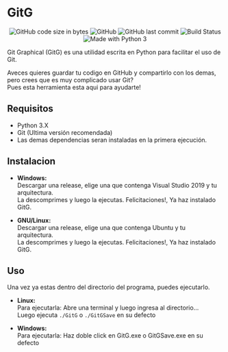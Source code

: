 ﻿# GitG
<p align="center">
<img alt="GitHub code size in bytes" src="https://img.shields.io/github/languages/code-size/sebastian-byte/gitg.svg">
<img alt="GitHub" src="https://img.shields.io/github/license/sebastian-byte/gitg.svg">
<img alt="GitHub last commit" src="https://img.shields.io/github/last-commit/sebastian-byte/gitg.svg">
<img alt="Build Status" src="https://ci.appveyor.com/api/projects/status/2p9wf48j1lllokh1?svg=true">
<img alt="Made with Python 3" src="https://img.shields.io/badge/Made%20with-Python%203-green.svg">

Git Graphical (GitG) es una utilidad escrita en Python para facilitar el uso de Git.

Aveces quieres guardar tu codigo en GitHub y compartirlo con los demas, pero crees que es muy complicado usar Git?  
Pues esta herramienta esta aqui para ayudarte!
## Requisitos
- Python 3.X
- Git (Ultima versión recomendada)
- Las demas dependencias seran instaladas en la primera ejecución.
## Instalacion
- **Windows:**  
Descargar una release, elige una que contenga Visual Studio 2019 y tu arquitectura.  
La descomprimes y luego la ejecutas.
Felicitaciones!, Ya haz instalado GitG.

- **GNU/Linux:**  
Descargar una release, elige una que contenga Ubuntu y tu arquitectura.  
La descomprimes y luego la ejecutas.
Felicitaciones!, Ya haz instalado GitG.

## Uso
Una vez ya estas dentro del directorio del programa, puedes ejecutarlo.

- **Linux:**  
Para ejecutarla: Abre una terminal y luego ingresa al directorio...  
Luego ejecuta `./GitG` o `./GitGSave` en su defecto  

- **Windows:**  
Para ejecutarla: Haz doble click en GitG.exe o GitGSave.exe en su defecto

